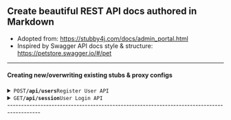 ## Create beautiful REST API docs authored in Markdown

- Adopted from: https://stubby4j.com/docs/admin_portal.html
- Inspired by Swagger API docs style & structure: https://petstore.swagger.io/#/pet

------------------------------------------------------------------------------------------

#### Creating new/overwriting existing stubs & proxy configs

<details>
<summary><code>POST</code><code><b>/api/users</b></code><code>Register User API</code></summary>

##### Request Headers

> | name            | value              | description                                                             |
> |-----------------|--------------------|-------------------------------------------------------------------------|
> | Content-Type    | "application/json" | accepts json                                                            |
> | Accept          | "application/json" | accepts json                                                            |
> | Accept-Versions | "0.0.0.1"          | comma seperated list of semantic versions, used for semantic versioning |

##### Parameters

> | name      | type | data type | description |
> |-----------|------|-----------|-------------|
> | None      | NA   | NA        | N/A         |

##### Request Body

```
{
  "userId": 1,
  "familyMembers": [
    {
      "relationship": "string",
      "person": {
        "familyMembers": [
          {
            "relationship": "string",
            "person": {}
          }
        ]
      }
    }
  ],
  "createdBy": "string",
  "createdDate": "String in ISO 8601 Date Format",
}

```
##### Request Body Example
```
{
    "userId": 1,
    "familyMembers": [
        {
            "relationship": "FATHER",
            "person": {
                "firstName": "John",
                "lastName": "Doe",
                "birthDate": "1970-01-01",
                "gender": "Male",
                "familyMembers": [
                    {
                        "relationship": "SON",
                        "person": {
                            "firstName": "Mike",
                            "lastName": "Doe",
                            "birthDate": "2000-05-12",
                            "gender": "Male",
                            "familyMembers": [],
                            "createdBy": "adminUser",
                            "createdDate": "2024-10-16T10:00:00Z"
                        },
                        "createdBy": "adminUser",
                        "createdDate": "2024-10-16T10:00:00Z"
                    },
                    {
                        "relationship": "DAUGHTER",
                        "person": {
                            "firstName": "Anna",
                            "lastName": "Doe",
                            "birthDate": "2005-08-20",
                            "gender": "Female",
                            "familyMembers": [
                                {
                                    "relationship": "CHILD",
                                    "person": {
                                        "firstName": "Emily",
                                        "lastName": "Smith",
                                        "birthDate": "2023-03-15",
                                        "gender": "Female",
                                        "familyMembers": []
                                    },
                                    "createdBy": "adminUser",
                                    "createdDate": "2024-10-16T10:00:00Z"
                                }
                            ],
                            "createdBy": "adminUser",
                            "createdDate": "2024-10-16T10:00:00Z"
                        },
                        "createdBy": "adminUser",
                        "createdDate": "2024-10-16T10:00:00Z"
                    }
                ], 
                "createdBy": "adminUser",
                "createdDate": "2024-10-16T10:00:00Z"
            }
        },
        {
          "relationship": "GRAND_FATHER",
          "person": {}
        },
        {
          "relationship": "GRAND_MOTHER",
          "person": {}
        }
    ],
    "createdBy": "adminUser",
    "createdDate": "2024-10-16T10:00:00Z"
}


```
##### Response Headers

> | name            | value                | description     |
> |-----------------|----------------------|-----------------|
> | Content-Type    | "application/json"   | produces json   |

##### Responses

> | http code | http status message   | content-type       | response body         | description                                                                                               |
> |-----------|-----------------------|--------------------|-----------------------|-----------------------------------------------------------------------------------------------------------|
> | `204`     | No Content            | `application/json` | empty                 | The request has been successfully processed, but is not returning any content                             |
> | `400`     | Bad Request           | `application/json` | [JSON Error Response] | The requested page could not be found but may be available again in the future                            |
> | `405`     | Method Not Allowed    | `application/json` | [JSON Error Response] | A request was made of a page using a request method not supported by that page                            |
> | `500`     | Internal Server Error | `application/json` | [JSON Error Response] | A generic error message, given when no more specific message is suitable                                  |
> | `501`     | Not Implemented       | `application/json` | [JSON Error Response] | The server either does not recognize the request method, or it lacks the ability to fulfill the request   |

##### JSON Successful Response Body

`emtpy`

##### JSON Error Response Body

```
[
    {
      "code": [string] | null | undefined, // server error code
      "message": [string] | null | undefined, // server error message
      "messageKey": [string] | null | undefined // server error message key to display user friendly error message on client
    },
    {
      "code": [string], // server error code
      "message": [string], // server error message
      "messageKey": [string] // server error message key to display user friendly error message on client
    }
]
```

##### Example cURL

> ```curl
>  curl -X POST -H "Content-Type: application/json" -H "Accept-Versions: 1.0" --data "[JSON Request Body]" http://localhost:8080/users
> ```
</details>

<details>
<summary><code>GET</code><code><b>/api/session</b></code><code>User Login API</code></summary>

##### Headers

> | name            | value             | description                                                              |
> |-----------------|-------------------|--------------------------------------------------------------------------|
> | Content-Type    | "application/json" | accepts json                                                             |
> | Accept-Versions | "1.5.0.0"         | comma seperated list of semantic verisions, used for semantic versioning |

##### Parameters

> | name      | type | data type | description |
> |-----------|------|-----------|-------------|
> | None      | NA   | NA        | N/A         |

##### Response Body

```
{
  "credentials" : {
    "username" : "alpha-number-string",
    "password" : "base-64-encoding-string"
    }
 }
```

##### Response Headers

> | name            | value                | description     |
> |-----------------|----------------------|-----------------|
> | Content-Type    | "application/json"   | produces json   |

##### Responses

> | http code | http status message   | content-type       | response body         | description                                                                                               |
> |-----------|-----------------------|--------------------|-----------------------|-----------------------------------------------------------------------------------------------------------|
> | `204`     | No Content            | `application/json` | empty                 | The request has been successfully processed, but is not returning any content                             |
> | `400`     | Bad Request           | `application/json` | [JSON Error Response] | The requested page could not be found but may be available again in the future                            |
> | `405`     | Method Not Allowed    | `application/json` | [JSON Error Response] | A request was made of a page using a request method not supported by that page                            |
> | `500`     | Internal Server Error | `application/json` | [JSON Error Response] | A generic error message, given when no more specific message is suitable                                  |
> | `501`     | Not Implemented       | `application/json` | [JSON Error Response] | The server either does not recognize the request method, or it lacks the ability to fulfill the request   |

##### JSON Successful Response Body

`empty`

##### JSON Error Response Body

```
[
    {
      "code": [string], // server error code
      "message": [string], // server error message
      "messageKey": [string] // server error message key to display user friendly error message on client
    },
    {
      "code": [string], // server error code
      "message": [string], // server error message
      "messageKey": [string] // server error message key to display user friendly error message on client
    }
]
```

##### Example cURL

> ```curl
>  curl -X GET -H "Content-Type: application/json" -H "Accept-Versions: 1.0" --data "{'username': 'pouncilt', 'password': 'zZy16Amd1'}" http://localhost:8080/session
> ```

</details>
------------------------------------------------------------------------------------------